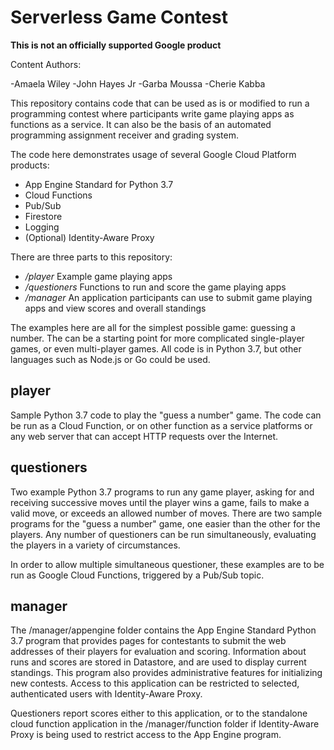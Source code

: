 







# Serverless Game Contest

**This is not an officially supported Google product**

Content Authors:

-Amaela Wiley
-John Hayes Jr
-Garba Moussa
-Cherie Kabba





This repository contains code that can be used as is or modified to run
a programming contest where participants write game playing apps as
functions as a service. It can also be the basis of an automated programming
assignment receiver and grading system.

The code here demonstrates usage of several Google Cloud Platform products:

* App Engine Standard for Python 3.7
* Cloud Functions
* Pub/Sub
* Firestore
* Logging
* (Optional) Identity-Aware Proxy

There are three parts to this repository:

* */player* Example game playing apps
* */questioners* Functions to run and score the game playing apps
* */manager* An application participants can use to submit game playing apps
and view scores and overall standings

The examples here are all for the simplest possible game: guessing a number.
The can be a starting point for more complicated single-player games, or
even multi-player games. All code is in Python 3.7, but other languages such
as Node.js or Go could be used.

## player

Sample Python 3.7 code to play the "guess a number" game. The code can be
run as a Cloud Function, or on other function as a service platforms
or any web server that can accept HTTP requests over the Internet.

## questioners

Two example Python 3.7 programs to run any game player, asking for and
receiving successive moves until the player wins a game, fails to make a
valid move, or exceeds an allowed number of moves. There are two sample
programs for the "guess a number" game, one easier than the other for the
players. Any number of questioners can be run simultaneously, evaluating
the players in a variety of circumstances.

In order to allow multiple simultaneous questioner, these examples are to be
run as Google Cloud Functions, triggered by a Pub/Sub topic.

## manager

The /manager/appengine folder contains the App Engine Standard Python 3.7
program that provides pages for contestants to submit the web addresses of
their players for evaluation and scoring. Information about runs and scores
are stored in Datastore, and are used to display current standings. This
program also provides administrative features for initializing new contests.
Access to this application can be restricted to selected, authenticated users
with Identity-Aware Proxy.

Questioners report scores either to this application, or to the standalone
cloud function application in the /manager/function folder if Identity-Aware
Proxy is being used to restrict access to the App Engine program.
